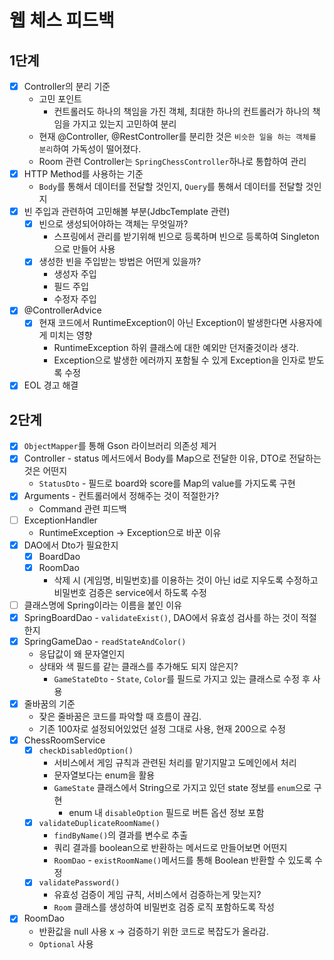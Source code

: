# 웹 체스 피드백

## 1단계

- [x] Controller의 분리 기준
    - 고민 포인트
        - 컨트롤러도 하나의 책임을 가진 객체, 최대한 하나의 컨트롤러가 하나의 책임을 가지고 있는지 고민하여 분리
    - 현재 @Controller, @RestController를 분리한 것은 `비슷한 일을 하는 객체를 분리`하여 가독성이 떨어졌다.
    - Room 관련 Controller는 `SpringChessController`하나로 통합하여 관리
- [x] HTTP Method를 사용하는 기준
    - `Body`를 통해서 데이터를 전달할 것인지, `Query`를 통해서 데이터를 전달할 것인지
- [x] 빈 주입과 관련하여 고민해볼 부분(JdbcTemplate 관련)
    - [x] 빈으로 생성되어야하는 객체는 무엇일까?
        - 스프링에서 관리를 받기위해 빈으로 등록하며 빈으로 등록하여 Singleton으로 만들어 사용
    - [x] 생성한 빈을 주입받는 방법은 어떤게 있을까?
        - 생성자 주입
        - 필드 주입
        - 수정자 주입
- [x] @ControllerAdvice
    - [x] 현재 코드에서 RuntimeException이 아닌 Exception이 발생한다면 사용자에게 미치는 영향
        - RuntimeException 하위 클래스에 대한 예외만 던저줄것이라 생각.
        - Exception으로 발생한 에러까지 포함될 수 있게 Exception을 인자로 받도록 수정
- [x] EOL 경고 해결

## 2단계

- [x] `ObjectMapper`를 통해 Gson 라이브러리 의존성 제거
- [x] Controller - status 메서드에서 Body를 Map으로 전달한 이유, DTO로 전달하는 것은 어떤지
    - `StatusDto` - 필드로 board와 score를 Map의 value를 가지도록 구현
- [x] Arguments - 컨트롤러에서 정해주는 것이 적절한가?
    - Command 관련 피드백
- [ ] ExceptionHandler
    - RuntimeException -> Exception으로 바꾼 이유
- [x] DAO에서 Dto가 필요한지
    - [x] BoardDao
    - [x] RoomDao
        - 삭제 시 (게임명, 비밀번호)를 이용하는 것이 아닌 id로 지우도록 수정하고 비밀번호 검증은 service에서 하도록 수정
- [ ] 클래스명에 Spring이라는 이름을 붙인 이유
- [x] SpringBoardDao - `validateExist()`, DAO에서 유효성 검사를 하는 것이 적절한지
- [x] SpringGameDao - `readStateAndColor()`
    - 응답값이 왜 문자열인지
    - 상태와 색 필드를 같는 클래스를 추가해도 되지 않은지?
        - `GameStateDto` - `State`, `Color`를 필드로 가지고 있는 클래스로 수정 후 사용
- [x] 줄바꿈의 기준
    - 잦은 줄바꿈은 코드를 파악할 때 흐름이 끊김.
    - 기존 100자로 설정되어있었던 설정 그대로 사용, 현재 200으로 수정
- [x] ChessRoomService
    - [x] `checkDisabledOption()`
        - 서비스에서 게임 규칙과 관련된 처리를 맡기지말고 도메인에서 처리
        - 문자열보다는 enum을 활용
        - `GameState` 클래스에서 String으로 가지고 있던 state 정보를 `enum`으로 구현
            - enum 내 `disableOption` 필드로 버튼 옵션 정보 포함
    - [x] `validateDuplicateRoomName()`
        - `findByName()`의 결과를 변수로 추출
        - 쿼리 결과를 boolean으로 반환하는 메서드로 만들어보면 어떤지
        - `RoomDao` - `existRoomName()`메서드를 통해 Boolean 반환할 수 있도록 수정
    - [x] `validatePassword()`
        - 유효성 검증이 게임 규칙, 서비스에서 검증하는게 맞는지?
        - `Room` 클래스를 생성하여 비밀번호 검증 로직 포함하도록 작성
- [x] RoomDao
    - 반환값을 null 사용 x -> 검증하기 위한 코드로 복잡도가 올라감.
    - `Optional` 사용
